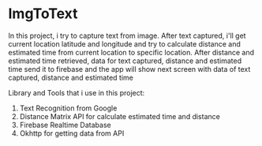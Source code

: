 # ImgToText

In this project, i try to capture text from image. After text captured, i'll get current location
latitude and longitude and try to calculate distance and estimated time from current location to
specific location. After distance and estimated time retrieved, data for text captured, distance and
estimated time send it to firebase and the app will show next screen with data of text captured,
distance and estimated time


Library and Tools that i use in this project:
1. Text Recognition from Google
2. Distance Matrix API for calculate estimated time and distance
3. Firebase Realtime Database
4. Okhttp for getting data from API